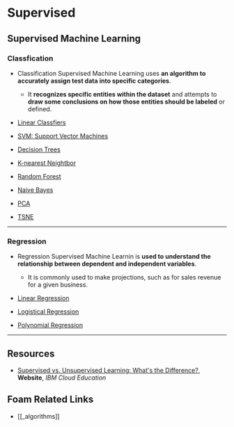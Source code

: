 # Supervised

## Supervised Machine Learning

### Classfication

- Classification Supervised Machine Learning uses **an algorithm to accurately assign test data into specific categories**.

  - It **recognizes specific entities within the dataset** and attempts to **draw some conclusions on how those entities should be labeled** or defined.

- [Linear Classfiers]()
- [SVM: Support Vector Machines]()
- [Decision Trees]()
- [K-nearest Neightbor]()
- [Random Forest]()
- [Naive Bayes]()
- [PCA]()
- [TSNE]()

---

### Regression

- Regression Supervised Machine Learnin is **used to understand the relationship between dependent and independent variables**.

  - It is commonly used to make projections, such as for sales revenue for a given business.

- [Linear Regression]()
- [Logistical Regression]()
- [Polynomial Regression]()

---

## Resources

- [Supervised vs. Unsupervised Learning: What's the Difference?](https://www.ibm.com/cloud/blog/supervised-vs-unsupervised-learning), **Website**, _IBM Cloud Education_

## Foam Related Links

- [[_algorithms]]
